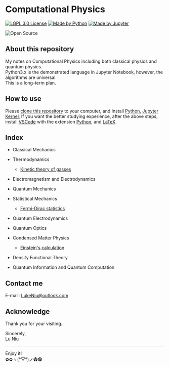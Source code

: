 # Computational Physics

[![LGPL 3.0 License](https://github.com/ConAntares/Temples/blob/master/Attachments/LicenseLGPL3.0.svg)](https://www.gnu.org/licenses/lgpl-3.0)
[![Made by Python](https://github.com/ConAntares/Temples/blob/master/Attachments/MadebyPython.svg)](https://www.python.org/)
[![Made by Jupyter](https://github.com/ConAntares/Temples/blob/master/Attachments/MadebyJupyter.svg)](https://jupyter.org/)

![Open Source](https://github.com/ConAntares/Temples/blob/master/Attachments/OpenSource.svg)

## About this repository

My notes on Computational Physics including both classical physics and quantum physics.  
Python3.x is the demonstrated language in Jupyter Notebook, however, the algorithms are universal.  
This is a long-term plan.

## How to use

Please [clone this repository](https://github.com/Photonico/Computational_Physics.git) to your computer, and Install [Python](https://www.python.org/), [Jupyter Kernel](https://jupyter.org/), If you want the better studying experience, after the above steps, install [VSCode](https://code.visualstudio.com/) with the extension [Python](https://marketplace.visualstudio.com/items?itemName=ms-python.python), and [LaTeX](https://www.latex-project.org/).

## Index

* Classical Mechanics  

* Thermodynamics  
  * [Kinetic theory of gasses](Thermodynamics/Kinetic%20theory%20of%20gases.ipynb)  

* Electromagnetism and Electrodynamics  

* Quantum Mechanics  

* Statistical Mechanics  
  * [Fermi-Dirac statistics](Statistical%20Mechanics/Fermi-Dirac%20statistics.ipynb)  

* Quantum Electrodynamics  

* Quantum Optics  

* Condensed Matter Physics  
  * [Einstein's calculation](Condensed%20Matter%20Physics/Einstein's%20calculation.ipynb)  

* Density Functional Theory  

* Quantum Information and Quantum Computation  

## Contact me

E-mail: LukeNiu@outlook.com  

## Acknowledge

Thank you for your visiting.

Sincerely,  
Lu Niu

----
Enjoy it!  
✿✿ヽ(°▽°)ノ✿✿
